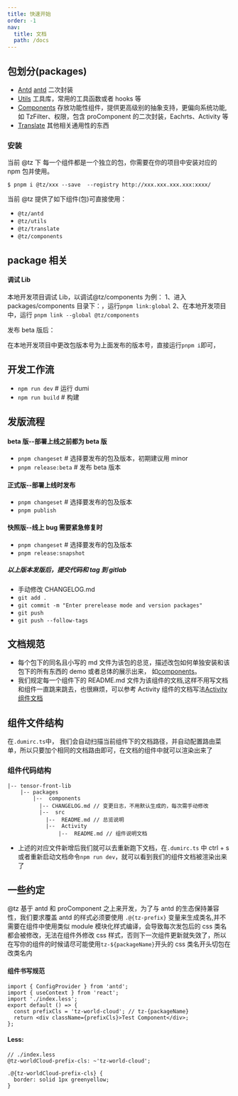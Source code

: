 ```yaml
---
title: 快速开始
order: -1
nav:
  title: 文档
  path: /docs
---
```


## 包划分(packages)

- [Antd](/antds) [antd](https://ant-design.antgroup.com/index-cn) 二次封装
- [Utils](/utils) 工具库，常用的工具函数或者 hooks 等
- [Components](/components) 存放功能性组件，提供更高级别的抽象支持，更偏向系统功能,如 TzFilter、权限，包含 proComponent 的二次封装，Eachrts、Activity 等
- [Translate](/translates) 其他相关通用性的东西

### 安装

当前 @tz 下 每一个组件都是一个独立的包，你需要在你的项目中安装对应的 npm 包并使用。

```shell
$ pnpm i @tz/xxx --save  --registry http://xxx.xxx.xxx.xxx:xxxx/
```

当前 @tz 提供了如下组件(包)可直接使用：

- `@tz/antd `
- `@tz/utils `
- `@tz/translate `
- `@tz/components `

## package 相关

#### 调试 Lib

本地开发项目调试 Lib，以调试@tz/components 为例：
1、进入 packages/components 目录下：，运行`pnpm link:global`
2、在本地开发项目中，运行 `pnpm link --global @tz/components`

发布 beta 版后：

在本地开发项目中更改包版本号为上面发布的版本号，直接运行`pnpm i`即可，

## 开发工作流

- `npm run dev` # 运行 dumi
- `npm run build` # 构建

## 发版流程

#### beta 版--部署上线之前都为 beta 版

- `pnpm changeset` # 选择要发布的包及版本，初期建议用 minor
- `pnpm release:beta` # 发布 beta 版本

#### 正式版--部署上线时发布

- `pnpm changeset` # 选择要发布的包及版本
- `pnpm publish`

#### 快照版--线上 bug 需要紧急修复时

- `pnpm changeset` # 选择要发布的包及版本
- `pnpm release:snapshot`

##### 以上版本发版后，提交代码和 tag 到 gitlab

- 手动修改 CHANGELOG.md
- `git add .`
- `git commit -m "Enter prerelease mode and version packages"`
- `git push`
- `git push --follow-tags`

## 文档规范

- 每个包下的同名且小写的 md 文件为该包的总览，描述改包如何单独安装和该包下的所有东西的 demo 或者总体的展示出来， 如[components](/components)。
- 我们规定每一个组件下的 README.md 文件为该组件的文档,这样不用写文档和组件一直跳来跳去，也很麻烦，可以参考 Activity 组件的文档写法[Activity 组件文档](/components/activity)

## 组件文件结构

在`.dumirc.ts`中， 我们会自动扫描当前组件下的文档路径，并自动配置路由菜单，所以只要加个相同的文档路由即可，在文档的组件中就可以渲染出来了

### 组件代码结构

```
|-- tensor-front-lib
    |-- packages
        |--  components
          |-- CHANGELOG.md // 变更日志，不用默认生成的，每次需手动修改
          |--  src
            |--  README.md // 总览说明
            |--  Activity
                |--  README.md // 组件说明文档
```

- 上述的对应文件新增后我们就可以去重新跑下文档，在`.dumirc.ts` 中 ctrl + s 或者重新启动文档命令`npm run dev`，就可以看到我们的组件文档被渲染出来了

## 一些约定

@tz 基于 antd 和 proComponent 之上来开发，为了与 antd 的生态保持兼容性，我们要求覆盖 antd 的样式必须要使用 `.@{tz-prefix}` 变量来生成类名,并不需要在组件中使用类似 module 模块化样式编译，会导致每次发包后的 css 类名都会被修改，无法在组件外修改 css 样式，否则下一次组件更新就失效了，所以在写你的组件的时候请尽可能使用`tz-${packageName}`开头的 css 类名开头切包在改类名内

#### 组件书写规范

```tsx | pure
import { ConfigProvider } from 'antd';
import { useContext } from 'react';
import './index.less';
export default () => {
  const prefixCls = 'tz-world-cloud'; // tz-{packageName}
  return <div className={prefixCls}>Test Component</div>;
};
```

#### Less:

```less
// ./index.less
@tz-worldCloud-prefix-cls: ~'tz-world-cloud';

.@{tz-worldCloud-prefix-cls} {
  border: solid 1px greenyellow;
}
```
